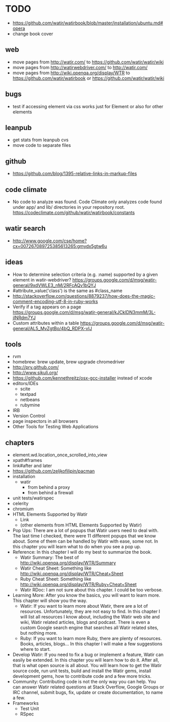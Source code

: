 # TODO

- https://github.com/watir/watirbook/blob/master/installation/ubuntu.md#opera
- change book cover

## web
- move pages from http://watir.com/ to https://github.com/watir/watir/wiki
- move pages from http://watirwebdriver.com/ to http://watir.com/
- move pages from http://wiki.openqa.org/display/WTR to https://github.com/watir/watirbook or https://github.com/watir/watir/wiki

## bugs

- test if accessing element via css works just for Element or also for other elements

## leanpub

- get stats from leanpub cvs
- move code to separate files

## github

- https://github.com/blog/1395-relative-links-in-markup-files

## code climate

- No code to analyze was found. Code Climate only analyzes code found under app/ and lib/ directories in your repository root. https://codeclimate.com/github/watir/watirbook/constants

## watir search

- http://www.google.com/cse/home?cx=007267089725385613265:gmydx5gtw6u

## ideas

- How to determine selection criteria (e.g. :name) supported by a given element in watir-webdriver? https://groups.google.com/d/msg/watir-general/9xdVWLE3_nM/2RFcAQv1bQYJ
- #attribute_value('class') is the same as #class_name
- http://stackoverflow.com/questions/8879237/how-does-the-magic-comment-encoding-utf-8-in-ruby-works
- Verify if a tag appears on a page https://groups.google.com/d/msg/watir-general/kJCklDN3mmM/3L-jlNRdm7YJ
- Custom attributes within a table https://groups.google.com/d/msg/watir-general/AL5_MvZgtBo/4bQ_RDPX-vIJ

## tools

- rvm
- homebrew: brew update, brew upgrade chromedriver
- http://pry.github.com/
- http://www.sikuli.org/
- https://github.com/kennethreitz/osx-gcc-installer instead of xcode
- editors/IDEs
  - scite
  - textpad
  - netbeans
  - rubymine
- IRB
- Version Control
- page inspectors in all browsers
- Other Tools for Testing Web Applications

## chapters

- element.wd.location_once_scrolled_into_view
- xpath#frames
- link#after and later
- https://github.com/zeljkofilipin/pacman
- installation
  - watir
    - from behind a proxy
    - from behind a firewall
- unit tests/watirspec
- celerity
- chromium
- HTML Elements Supported by Watir
  - Link
  - (other elements from HTML Elements Supported by Watir)
- Pop Ups: There are a lot of popups that Watir users need to deal with. The last time I checked, there were 11 different popups that we know about. Some of them can be handled by Watir with ease, some not. In this chapter you will learn what to do when you see a pop up.
- Reference: In this chapter I will do my best to summarize the book.
  - Watir Summary: The best of http://wiki.openqa.org/display/WTR/Summary
  - Watir Cheat Sheet: Something like http://wiki.openqa.org/display/WTR/Cheat+Sheet
  - Ruby Cheat Sheet: Something like http://wiki.openqa.org/display/WTR/Ruby+Cheat+Sheet
  - Watir RDoc: I am not sure about this chapter. I could be too verbose.
- Learning More: After you know the basics, you will want to learn more. This chapter will show you the way.
  - Watir: If you want to learn more about Watir, there are a lot of resources. Unfortunately, they are not easy to find. In this chapter I will list all resources I know about, including the Watir web site and wiki, Watir related articles, blogs and podcast. There is even a custom Google search engine that searches all Watir related sites, but nothing more.
  - Ruby: If you want to learn more Ruby, there are plenty of resources. Books, articles, blogs... In this chapter I will make a few suggestions where to start.
- Develop Watir: If you need to fix a bug or implement a feature, Watir can easily be extended. In this chapter you will learn how to do it. After all, that is what open source is all about. You will learn how to get the Watir source code, run unit tests, build and install the Watir gems, install development gems, how to contribute code and a few more tricks.
- Community: Contributing code is not the only way you can help. You can answer Watir related questions at Stack Overflow, Google Groups or IRC channel, submit bugs, fix, update or create documentation, to name a few.
- Frameworks
  - Test Unit
  - RSpec
